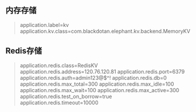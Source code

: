 

## 内存存储

>application.label=kv
>application.kv.class=com.blackdotan.elephant.kv.backend.MemoryKV

## Redis存储

> application.redis.class=RedisKV
> application.redis.address=120.76.120.81
> application.redis.port=6379
> application.redis.auth=admin123@$^!
> application.redis.db=0
> application.redis.max_total=300
> application.redis.max_idle=100
> application.redis.max_wait=100
> application.redis.max_active=300
> application.redis.test_on_borrow=true
> application.redis.timeout=10000
